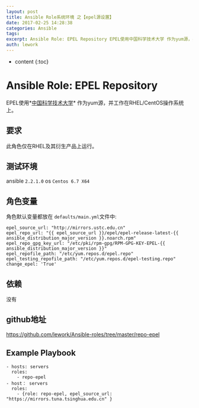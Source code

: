 ```yaml
---
layout: post
title: Ansible Role系统环境 之【epel源设置】
date: 2017-02-25 14:28:38
categories: Ansible
tags:
excerpt: Ansible Role: EPEL Repository EPEL使用中国科学技术大学 作为yum源，并工作在RHEL/CentOS操作系统上...
auth: lework
---
```

* content
{:toc}

# Ansible Role: EPEL Repository

EPEL使用*[中国科学技术大学](http://mirrors.ustc.edu.cn/)* 作为yum源，并工作在RHEL/CentOS操作系统上。

## 要求

此角色仅在RHEL及其衍生产品上运行。

## 测试环境

ansible `2.2.1.0`
os `Centos 6.7 X64`

## 角色变量

角色默认变量都放在 `defaults/main.yml`文件中:

	epel_source_url: "http://mirrors.ustc.edu.cn"
	epel_repo_url: "{{ epel_source_url }}/epel/epel-release-latest-{{ ansible_distribution_major_version }}.noarch.rpm"
	epel_repo_gpg_key_url: "/etc/pki/rpm-gpg/RPM-GPG-KEY-EPEL-{{ ansible_distribution_major_version }}"
	epel_repofile_path: "/etc/yum.repos.d/epel.repo"
	epel_testing_repofile_path: "/etc/yum.repos.d/epel-testing.repo"
	change_epel: 'True'


## 依赖

没有

## github地址
https://github.com/lework/Ansible-roles/tree/master/repo-epel

## Example Playbook

    - hosts: servers
      roles:
        - repo-epel
	- host： servers
	  roles:
	    - {role: repo-epel, epel_source_url: "https://mirrors.tuna.tsinghua.edu.cn" }
